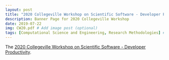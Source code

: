 ```yaml
---
layout: post
title: "2020 Collegeville Workshop on Scientific Software - Developer Productivity"
description: Banner Page for 2020 Collegeville Workshop
date: 2019-07-22
img: CW20.pdf # Add image post (optional)
tags: [Computational Science and Engineering, Research Methodologies] # add tag
---
```

The [2020 Collegeville Workshop on Scientific Software - Developer Productivity](https://collegeville.github.io/CW20/).
